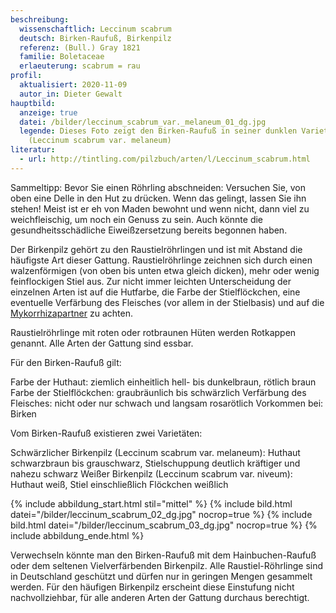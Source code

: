 ```yaml
---
beschreibung:
  wissenschaftlich: Leccinum scabrum
  deutsch: Birken-Raufuß, Birkenpilz
  referenz: (Bull.) Gray 1821
  familie: Boletaceae
  erlaeuterung: scabrum = rau
profil:
  aktualisiert: 2020-11-09
  autor_in: Dieter Gewalt
hauptbild:
  anzeige: true
  datei: /bilder/leccinum_scabrum_var._melaneum_01_dg.jpg
  legende: Dieses Foto zeigt den Birken-Raufuß in seiner dunklen Varietät
    (Leccinum scabrum var. melaneum)
literatur:
  - url: http://tintling.com/pilzbuch/arten/l/Leccinum_scabrum.html
---
```

Sammeltipp: Bevor Sie einen Röhrling abschneiden: Versuchen Sie, von oben eine Delle in den Hut zu drücken. Wenn das gelingt, lassen Sie ihn stehen! Meist ist er eh von Maden bewohnt und wenn nicht, dann viel zu weichfleischig, um noch ein Genuss zu sein. Auch könnte die gesundheitsschädliche Eiweißzersetzung bereits begonnen haben.

Der Birkenpilz gehört zu den Raustielröhrlingen und ist mit Abstand die häufigste Art dieser Gattung. Raustielröhrlinge zeichnen sich durch einen walzenförmigen (von oben bis unten etwa gleich dicken), mehr oder wenig feinflockigen Stiel aus. Zur nicht immer leichten Unterscheidung der einzelnen Arten ist auf die Hutfarbe, die Farbe der Stielflöckchen, eine eventuelle Verfärbung des Fleisches (vor allem in der Stielbasis) und auf die [Mykorrhizapartner](Mykorrhiza "Glossar") zu achten.

Raustielröhrlinge mit roten oder rotbraunen Hüten werden Rotkappen genannt. Alle Arten der Gattung sind essbar.

Für den Birken-Raufuß gilt: 

Farbe der Huthaut: ziemlich einheitlich hell- bis dunkelbraun, rötlich braun
Farbe der Stielflöckchen: graubräunlich bis schwärzlich
Verfärbung des Fleisches: nicht oder nur schwach und langsam rosarötlich
Vorkommen bei: Birken

Vom Birken-Raufuß existieren zwei Varietäten:

Schwärzlicher Birkenpilz  (Leccinum scabrum var. melaneum):
Huthaut schwarzbraun bis grauschwarz, Stielschuppung deutlich kräftiger und nahezu schwarz
Weißer Birkenpilz  (Leccinum scabrum var. niveum):
Huthaut weiß, Stiel einschließlich Flöckchen weißlich

{% include abbildung_start.html stil="mittel" %}
{% include bild.html datei="/bilder/leccinum_scabrum_02_dg.jpg" nocrop=true %}
{% include bild.html datei="/bilder/leccinum_scabrum_03_dg.jpg" nocrop=true %}
{% include abbildung_ende.html %}

Verwechseln könnte man den Birken-Raufuß mit dem Hainbuchen-Raufuß oder dem seltenen Vielverfärbenden Birkenpilz. Alle Raustiel-Röhrlinge sind in Deutschland geschützt und dürfen nur in geringen Mengen gesammelt werden. Für den häufigen Birkenpilz erscheint diese Einstufung nicht nachvollziehbar, für alle anderen Arten der Gattung durchaus berechtigt.